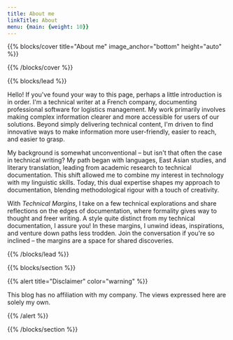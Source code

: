 ```yaml
---
title: About me
linkTitle: About
menu: {main: {weight: 10}}
---
```


{{% blocks/cover title="About me" image_anchor="bottom" height="auto" %}}

{{% /blocks/cover %}}

{{% blocks/lead %}}

Hello! If you've found your way to this page, perhaps a little introduction is in order. I'm a technical writer at a French company, documenting professional software for logistics management. My work primarily involves making complex information clearer and more accessible for users of our solutions. Beyond simply delivering technical content, I'm driven to find innovative ways to make information more user-friendly, easier to reach, and easier to grasp.

My background is somewhat unconventional – but isn't that often the case in technical writing? My path began with languages, East Asian studies, and literary translation, leading from academic research to technical documentation. This shift allowed me to combine my interest in technology with my linguistic skills. Today, this dual expertise shapes my approach to documentation, blending methodological rigour with a touch of creativity.

With *Technical Margins*, I take on a few technical explorations and share reflections on the edges of documentation, where formality gives way to thought and freer writing. A style quite distinct from my technical documentation, I assure you! In these margins, I unwind ideas, inspirations, and venture down paths less trodden. Join the conversation if you're so inclined – the margins are a space for shared discoveries.

{{% /blocks/lead %}}

{{% blocks/section %}}

{{% alert title="Disclaimer" color="warning" %}}

This blog has no affiliation with my company. The views expressed here are solely my own.

{{% /alert %}}


{{% /blocks/section %}}
